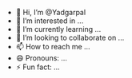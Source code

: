 - 👋 Hi, I’m @Yadgarpal
- 👀 I’m interested in ...
- 🌱 I’m currently learning ...
- 💞️ I’m looking to collaborate on ...
- 📫 How to reach me ...
- 😄 Pronouns: ...
- ⚡ Fun fact: ...

<!---
Yadgarpal/Yadgarpal is a ✨ special ✨ repository because its `README.md` (this file) appears on your GitHub profile.
You can click the Preview link to take a look at your changes.
--->
